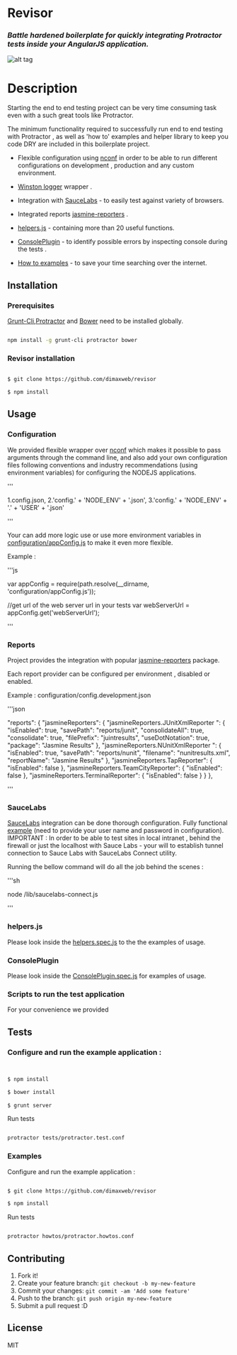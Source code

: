 # Revisor

### *Battle hardened boilerplate for quickly integrating  Protractor tests inside your AngularJS application.*

![alt tag](https://github.com/dimaxweb/revisor/blob/master/revisor.jpg)


# Description

Starting the end to end testing project can be very time consuming task even with a such great tools like Protractor.
 

The minimum functionality required to successfully run end to end testing with Protractor , as well as 'how to' examples and helper library to keep you code DRY 
are included in this  boilerplate project.

*   Flexible configuration using [nconf](https://github.com/indexzero/nconf) in order to be able to run different configurations on development , production and any custom environment. 

*   [Winston logger](https://github.com/winstonjs/winston) wrapper .

*   Integration with [SauceLabs](https://saucelabs.com)  - to easily test against variety of browsers.
  
*   Integrated reports [jasmine-reporters](https://github.com/larrymyers/jasmine-reporters) . 
 
*   [helpers.js](/lib/util/helpers.js) - containing more than 20 useful functions. 
 
*   [ConsolePlugin](/lib/util/ConsolePlugin.js) - to identify possible errors by inspecting console during the tests .

*   [How to examples](/howtos)   - to save your time searching over the internet.
  
## Installation

### Prerequisites
[Grunt-Cli](https://github.com/gruntjs/grunt-cli),[Protractor](https://github.com/angular/protractor) and [Bower](http://bower.io) need to be installed globally.

``` sh 

npm install -g grunt-cli protractor bower

```

### Revisor installation

```sh

$ git clone https://github.com/dimaxweb/revisor

$ npm install

```


## Usage

### Configuration

We provided flexible wrapper over [nconf](https://github.com/indexzero/nconf) which makes it possible to pass arguments through the command line,
and also add your own configuration files following conventions and industry recommendations (using environment variables)
for configuring the NODEJS applications.
 
 
 
 ''' 
 
 
 1.config.json,
 2.'config.' + 'NODE_ENV' + '.json',
 3.'config.' + 'NODE_ENV' + '.' + 'USER' + '.json'
 
 '''
  


Your can add more logic use or use more environment variables in  [configuration/appConfig.js](configuration/appConfig.js) to make it even more flexible.  

 

Example : 

'''js

var appConfig = require(path.resolve(__dirname, 'configuration/appConfig.js'));

//get url of the web server url in your tests
var webServerUrl  = appConfig.get('webServerUrl');

'''


### Reports

Project provides the integration with popular [jasmine-reporters](https://github.com/larrymyers/jasmine-reporters) package.  

Each report provider can be configured per environment , disabled or enabled.
 
Example : 
configuration/config.development.json 

'''json

"reports": {
    "jasmineReporters": {
      "jasmineReporters.JUnitXmlReporter ": {
        "isEnabled": true,
        "savePath": "reports/junit",
        "consolidateAll": true,
        "consolidate": true,
        "filePrefix": "juintresults",
        "useDotNotation": true,
        "package": "Jasmine Results"
      },
      "jasmineReporters.NUnitXmlReporter ": {
        "isEnabled": true,
        "savePath": "reports/nunit",
        "filename": "nunitresults.xml",
        "reportName": "Jasmine Results"
      },
      "jasmineReporters.TapReporter": {
        "isEnabled": false
      },
      "jasmineReporters.TeamCityReporter": {
        "isEnabled": false
      },
      "jasmineReporters.TerminalReporter": {
        "isEnabled": false
      }
    }
  },

'''

### SauceLabs

[SauceLabs](https://saucelabs.com) integration can be done thorough configuration.
Fully functional [example](configuration/config.saucelabs.json) (need to provide your user name and password in configuration). 
IMPORTANT :
In order to be able to test sites in local intranet , behind the firewall or just the localhost with Sauce Labs - your will to establish tunnel connection to Sauce Labs with
SauceLabs Connect utility. 
  
Running the bellow command will do all the job behind the scenes :

'''sh

node /lib/saucelabs-connect.js

'''  



### helpers.js
Please look inside the [helpers.spec.js](test/logic/helpers.spec.js) to the the examples of usage.

### ConsolePlugin
Please look inside the [ConsolePlugin.spec.js](test/logic/ConsolePlugin.spec.js) for examples of usage.


### Scripts to run the test application
For your convenience we provided  


## Tests

### Configure and run the example application :

```sh


$ npm install

$ bower install
 
$ grunt server 

```

Run tests

```sh

protractor tests/protractor.test.conf

```

### Examples

Configure and run the example application :

```sh

$ git clone https://github.com/dimaxweb/revisor

$ npm install

```

Run tests
```sh

protractor howtos/protractor.howtos.conf

```


## Contributing

1. Fork it!
2. Create your feature branch: `git checkout -b my-new-feature`
3. Commit your changes: `git commit -am 'Add some feature'`
4. Push to the branch: `git push origin my-new-feature`
5. Submit a pull request :D



## License
MIT
